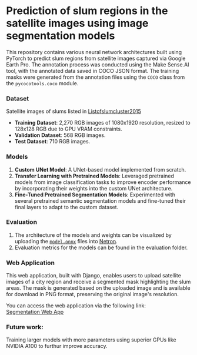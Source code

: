 
# Prediction of slum regions in the satellite images using image segmentation models

This repository contains various neural network architectures built using PyTorch to predict slum regions from satellite images captured via Google Earth Pro. The annotation process was conducted using the Make Sense.AI tool, with the annotated data saved in COCO JSON format. The training masks were generated from the annotation files using the `COCO` class from the `pycocotools.coco` module.

### Dataset
Satellite images of slums listed in [Listofslumcluster2015](https://sra.gov.in/upload/Listofslumcluster2015.pdf)
- **Training Dataset**: 2,270 RGB images of 1080x1920 resolution, resized to 128x128 RGB due to GPU VRAM constraints.
- **Validation Dataset**: 568 RGB images.
- **Test Dataset**: 710 RGB images.

### Models
1. **Custom UNet Model**: A UNet-based model implemented from scratch.
2. **Transfer Learning with Pretrained Models**: Leveraged pretrained models from image classification tasks to improve encoder performance by incorporating their weights into the custom UNet architecture.
3. **Fine-Tuned Pretrained Segmentation Models**: Experimented with several pretrained semantic segmentation models and fine-tuned their final layers to adapt to the custom dataset.
### Evaluation
1. The architecture of the models and weights can be visualized by uploading the [`model.onnx`](https://github.com/JaishreeramCoder/segmentation/tree/master/onnx_files) files into [Netron](https://netron.app/). 
2. Evaluation metrics for the models can be found in the evaluation folder.

### Web Application

This web application, built with Django, enables users to upload satellite images of a city region and receive a segmented mask highlighting the slum areas. The mask is generated based on the uploaded image and is available for download in PNG format, preserving the original image's resolution.

You can access the web application via the following link:  
[Segmentation Web App](https://segmentation-six.vercel.app/)

### Future work:
Training larger models with more parameters using superior GPUs like NVIDIA A100 to furthur improve accuracy. 
